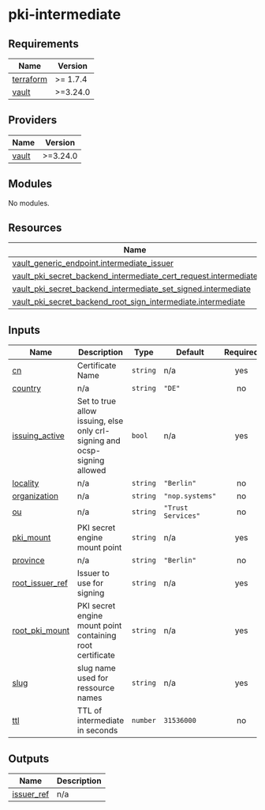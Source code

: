 # pki-intermediate

<!-- BEGIN_TF_DOCS -->
## Requirements

| Name | Version |
|------|---------|
| <a name="requirement_terraform"></a> [terraform](#requirement\_terraform) | >= 1.7.4 |
| <a name="requirement_vault"></a> [vault](#requirement\_vault) | >=3.24.0 |

## Providers

| Name | Version |
|------|---------|
| <a name="provider_vault"></a> [vault](#provider\_vault) | >=3.24.0 |

## Modules

No modules.

## Resources

| Name | Type |
|------|------|
| [vault_generic_endpoint.intermediate_issuer](https://registry.terraform.io/providers/hashicorp/vault/latest/docs/resources/generic_endpoint) | resource |
| [vault_pki_secret_backend_intermediate_cert_request.intermediate](https://registry.terraform.io/providers/hashicorp/vault/latest/docs/resources/pki_secret_backend_intermediate_cert_request) | resource |
| [vault_pki_secret_backend_intermediate_set_signed.intermediate](https://registry.terraform.io/providers/hashicorp/vault/latest/docs/resources/pki_secret_backend_intermediate_set_signed) | resource |
| [vault_pki_secret_backend_root_sign_intermediate.intermediate](https://registry.terraform.io/providers/hashicorp/vault/latest/docs/resources/pki_secret_backend_root_sign_intermediate) | resource |

## Inputs

| Name | Description | Type | Default | Required |
|------|-------------|------|---------|:--------:|
| <a name="input_cn"></a> [cn](#input\_cn) | Certificate Name | `string` | n/a | yes |
| <a name="input_country"></a> [country](#input\_country) | n/a | `string` | `"DE"` | no |
| <a name="input_issuing_active"></a> [issuing\_active](#input\_issuing\_active) | Set to true allow issuing, else only crl-signing and ocsp-signing allowed | `bool` | n/a | yes |
| <a name="input_locality"></a> [locality](#input\_locality) | n/a | `string` | `"Berlin"` | no |
| <a name="input_organization"></a> [organization](#input\_organization) | n/a | `string` | `"nop.systems"` | no |
| <a name="input_ou"></a> [ou](#input\_ou) | n/a | `string` | `"Trust Services"` | no |
| <a name="input_pki_mount"></a> [pki\_mount](#input\_pki\_mount) | PKI secret engine mount point | `string` | n/a | yes |
| <a name="input_province"></a> [province](#input\_province) | n/a | `string` | `"Berlin"` | no |
| <a name="input_root_issuer_ref"></a> [root\_issuer\_ref](#input\_root\_issuer\_ref) | Issuer to use for signing | `string` | n/a | yes |
| <a name="input_root_pki_mount"></a> [root\_pki\_mount](#input\_root\_pki\_mount) | PKI secret engine mount point containing root certificate | `string` | n/a | yes |
| <a name="input_slug"></a> [slug](#input\_slug) | slug name used for ressource names | `string` | n/a | yes |
| <a name="input_ttl"></a> [ttl](#input\_ttl) | TTL of intermediate in seconds | `number` | `31536000` | no |

## Outputs

| Name | Description |
|------|-------------|
| <a name="output_issuer_ref"></a> [issuer\_ref](#output\_issuer\_ref) | n/a |
<!-- END_TF_DOCS -->
